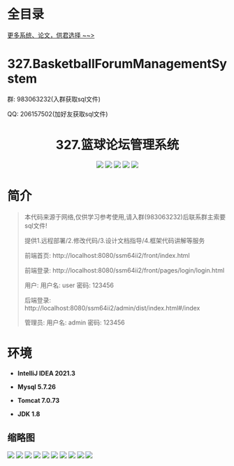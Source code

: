 # 全目录

[更多系统、论文，供君选择 ~~>](https://www.yuque.com/wisebit/blog)

# 327.BasketballForumManagementSystem

<p>群: 983063232(入群获取sql文件)</p>
<p>QQ: 206157502(加好友获取sql文件)</p>

<p><h1 align="center">327.篮球论坛管理系统</h1></p>


<p align="center">
	<img src="https://img.shields.io/badge/jdk-1.8-orange.svg"/>
    <img src="https://img.shields.io/badge/spring-5.x-lightgrey.svg"/>
    <img src="https://img.shields.io/badge/springmvc-3.x-blue.svg"/>
    <img src="https://img.shields.io/badge/mybatis-5.x-yellow.svg"/>
    <img src="https://img.shields.io/badge/vue-3.x-blue.svg"/>
</p>

# 简介

> 本代码来源于网络,仅供学习参考使用,请入群(983063232)后联系群主索要sql文件!
>
> 提供1.远程部署/2.修改代码/3.设计文档指导/4.框架代码讲解等服务
>
> 前端首页: http://localhost:8080/ssm64ii2/front/index.html
>
> 前端登录: http://localhost:8080/ssm64ii2/front/pages/login/login.html
>
> 用户: 用户名: user 密码: 123456
>
> 后端登录: http://localhost:8080/ssm64ii2/admin/dist/index.html#/index
>
> 管理员: 用户名: admin 密码: 123456

# 环境

- <b>IntelliJ IDEA 2021.3</b>

- <b>Mysql 5.7.26</b>

- <b>Tomcat 7.0.73</b>

- <b>JDK 1.8</b>




## 缩略图

![](https://bitwise.oss-cn-heyuan.aliyuncs.com/2024/9/10/cc6f00d9-3850-4b21-96d2-8bcce132d0f6.png)
![](https://bitwise.oss-cn-heyuan.aliyuncs.com/2024/9/10/4a5c21f8-d2b0-4ae7-a2ce-137a8caefb5b.png)
![](https://bitwise.oss-cn-heyuan.aliyuncs.com/2024/9/10/5fb8ae72-93f5-4386-a708-36767bfb6ca8.png)
![](https://bitwise.oss-cn-heyuan.aliyuncs.com/2024/9/10/cc34d4a7-21e3-457b-aede-11e3ff21baec.png)
![](https://bitwise.oss-cn-heyuan.aliyuncs.com/2024/9/10/ed4b0269-715c-4060-a6d4-70b762c34c82.png)
![](https://bitwise.oss-cn-heyuan.aliyuncs.com/2024/9/10/317d8a9d-fa0a-4fc8-ac4a-8061cf3fcdd8.png)
![](https://bitwise.oss-cn-heyuan.aliyuncs.com/2024/9/10/4f6ef43f-b857-4278-95db-cd16ba9a61bb.png)
![](https://bitwise.oss-cn-heyuan.aliyuncs.com/2024/9/10/c7047360-92d1-4f12-a08f-cc3574002351.png)
![](https://bitwise.oss-cn-heyuan.aliyuncs.com/2024/9/10/f1b6a479-fac1-44ee-a231-f22db96d47e6.png)
![](https://bitwise.oss-cn-heyuan.aliyuncs.com/2024/9/10/378b58be-840c-430a-a152-9861a2444552.png)




